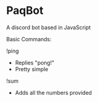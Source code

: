 # PaqBot
A discord bot based in JavaScript

Basic Commands:

!ping
- Replies "pong!"
- Pretty simple

!sum
- Adds all the numbers provided
